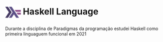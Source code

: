 <h1><img align="center" alt="HASKELL" height="50" width="50" src="https://raw.githubusercontent.com/devicons/devicon/master/icons/haskell/haskell-original.svg">
Haskell Language</h1>
<p>Durante a disciplina de Paradigmas da programação estudei Haskell como primeira linguaguem funcional em 2021</p>

